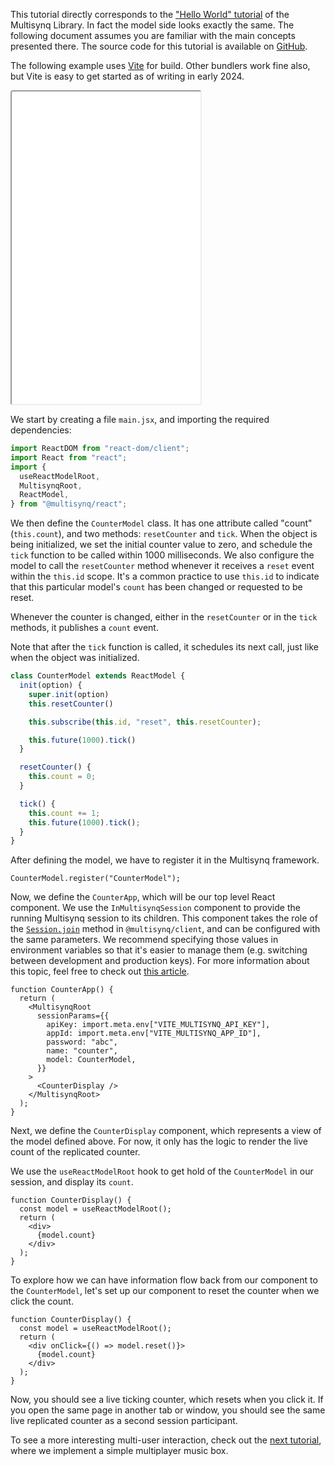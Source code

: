 This tutorial directly corresponds to the ["Hello World" tutorial](../client/tutorial-1_1_hello_world.html) of the Multisynq Library. In fact the model side looks exactly the same. The following document assumes you are familiar with the main concepts presented there.
The source code for this tutorial is available on [GitHub](https://github.com/multisynq/multisynq-react-counter).

The following example uses [Vite](https://vitejs.dev) for build. Other bundlers work fine also, but Vite is easy to get started as of writing in early 2024.

<iframe src="../../react-counter"
     style="width:60%; height:500px; border:1; border-radius: 4px; overflow:hidden;"
></iframe>

We start by creating a file `main.jsx`, and importing the required dependencies:

```ts
import ReactDOM from "react-dom/client";
import React from "react";
import {
  useReactModelRoot,
  MultisynqRoot,
  ReactModel,
} from "@multisynq/react";
```

We then define the `CounterModel` class.
It has one attribute called "count" (`this.count`), and two methods: `resetCounter` and `tick`.
When the object is being initialized, we set the initial counter value to zero, and schedule the `tick` function to be called within 1000 milliseconds.
We also configure the model to call the `resetCounter` method whenever it receives a `reset` event within the `this.id` scope.
It's a common practice to use `this.id` to indicate that this particular model's `count` has been changed or requested to be reset.

Whenever the counter is changed, either in the `resetCounter` or in the `tick` methods, it publishes a `count` event.

Note that after the `tick` function is called, it schedules its next call, just like when the object was initialized.

```ts
class CounterModel extends ReactModel {
  init(option) {
    super.init(option)
    this.resetCounter()

    this.subscribe(this.id, "reset", this.resetCounter);

    this.future(1000).tick()
  }

  resetCounter() {
    this.count = 0;
  }

  tick() {
    this.count += 1;
    this.future(1000).tick();
  }
}
```

After defining the model, we have to register it in the Multisynq framework.

```tsx
CounterModel.register("CounterModel");
```

Now, we define the `CounterApp`, which will be our top level React component.
We use the `InMultisynqSession` component to provide the running Multisynq session to its children.
This component takes the role of the [`Session.join`](../client/Session.html#.join) method in `@multisynq/client`, and can be configured with the same parameters.
We recommend specifying those values in environment variables so that it's easier to manage them (e.g. switching between development and production keys).
For more information about this topic, feel free to check out [this article](https://kinsta.com/knowledgebase/what-is-an-environment-variable/).

```tsx
function CounterApp() {
  return (
    <MultisynqRoot
      sessionParams={{
        apiKey: import.meta.env["VITE_MULTISYNQ_API_KEY"],
        appId: import.meta.env["VITE_MULTISYNQ_APP_ID"],
        password: "abc",
        name: "counter",
        model: CounterModel,
      }}
    >
      <CounterDisplay />
    </MultisynqRoot>
  );
}
```

Next, we define the `CounterDisplay` component, which represents a view of the model defined above.
For now, it only has the logic to render the live count of the replicated counter.

We use the `useReactModelRoot` hook to get hold of the `CounterModel` in our session, and display its `count`.

```tsx
function CounterDisplay() {
  const model = useReactModelRoot();
  return (
    <div>
      {model.count}
    </div>
  );
}
```


To explore how we can have information flow back from our component to the `CounterModel`, let's set up our component to reset the counter when we click the count.

```tsx
function CounterDisplay() {
  const model = useReactModelRoot();
  return (
    <div onClick={() => model.reset()}>
      {model.count}
    </div>
  );
}
```

Now, you should see a live ticking counter, which resets when you click it.
If you open the same page in another tab or window, you should see the same live replicated counter as a second session participant.

To see a more interesting multi-user interaction, check out the [next tutorial](./tutorial-2_React_Music_Box.html), where we implement a simple multiplayer music box.
